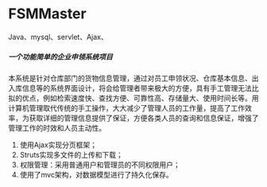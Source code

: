 # FSMMaster

Java、mysql、servlet、Ajax、

##### 一个功能简单的企业申领系统项目

本系统是针对仓库部门的货物信息管理，通过对员工申领状况、仓库基本信息、出入库信息等的系统界面设计，将会给管理者带来极大的方便，具有手工管理无法比拟的优点，例如检索速度快、查找方便、可靠性高、存储量大、使用时间长等。用计算机管理取代传统的手工操作，大大减少了管理人员的工作量，提高了工作效率，为获取详细的管理信息提供了保证，方便各类人员的查询和信息保证，增强了管理工作的时效和人员主动性。

 1. 使用Ajax实现分页框架；
 2. Struts实现多文件的上传和下载；
 4. 权限管理：采用普通用户和管理员的不同权限用户；
 5. 使用了mvc架构，对数据模型进行了持久化保存。
